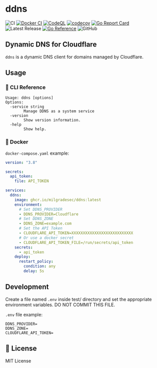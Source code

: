 # ddns

![CI](https://github.com/milgradesec/ddns/workflows/CI/badge.svg)
[![Docker CI](https://github.com/milgradesec/ddns/actions/workflows/docker-ci.yml/badge.svg)](https://github.com/milgradesec/ddns/actions/workflows/docker-ci.yml)
[![CodeQL](https://github.com/milgradesec/ddns/actions/workflows/codeql-analysis.yml/badge.svg)](https://github.com/milgradesec/ddns/actions/workflows/codeql-analysis.yml)
[![codecov](https://codecov.io/gh/milgradesec/ddns/branch/master/graph/badge.svg)](https://codecov.io/gh/milgradesec/ddns)
[![Go Report Card](https://goreportcard.com/badge/milgradesec/ddns)](https://goreportcard.com/badge/github.com/milgradesec/ddns)
![Latest Release](https://img.shields.io/github/v/release/milgradesec/ddns)
[![Go Reference](https://pkg.go.dev/badge/github.com/milgradesec/ddns.svg)](https://pkg.go.dev/github.com/milgradesec/ddns)
![GitHub](https://img.shields.io/github/license/milgradesec/ddns)

## Dynamic DNS for Cloudflare

`ddns` is a dynamic DNS client for domains managed by Cloudflare.

## Usage

### 📜 CLI Reference

```shell
Usage: ddns [options]
Options:
  -service string
        Manage DDNS as a system service
  -version
        Show version information.
  -help
        Show help.
```

### 🐋 Docker

`docker-compose.yaml` example:

```yaml
version: "3.8"

secrets:
  api_token:
    file: API_TOKEN

services:
  ddns:
    image: ghcr.io/milgradesec/ddns:latest
    environment:
      # Set DDNS_PROVIDER
      - DDNS_PROVIDER=Cloudflare
      # Set DDNS_ZONE
      - DDNS_ZONE=example.com
      # Set the API Token
      - CLOUDFLARE_API_TOKEN=XXXXXXXXXXXXXXXXXXXXXXXXXXX
      # Or use a docker secret
      - CLOUDFLARE_API_TOKEN_FILE=/run/secrets/api_token
    secrets:
      - api_token
    deploy:
      restart_policy:
        condition: any
        delay: 5s
```

## Development

Create a file named `.env` inside test/ directory and set the appropriate environment variables. DO NOT COMMIT THIS FILE.

`.env` file example:

```env
DDNS_PROVIDER=
DDNS_ZONE=
CLOUDFLARE_API_TOKEN=
```

## 📜 License

MIT License
